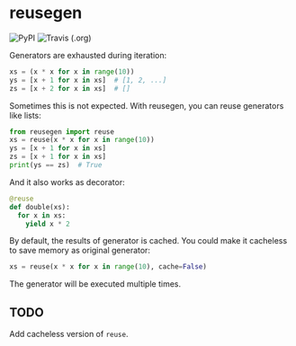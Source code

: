 # reusegen

![PyPI](https://img.shields.io/pypi/v/reusegen.svg)
![Travis (.org)](https://img.shields.io/travis/whoiscc/reusegen.svg)

Generators are exhausted during iteration:

```Python
xs = (x * x for x in range(10))
ys = [x + 1 for x in xs]  # [1, 2, ...]
zs = [x + 2 for x in xs]  # []
```

Sometimes this is not expected. With reusegen, you can reuse generators like lists:

```Python
from reusegen import reuse
xs = reuse(x * x for x in range(10))
ys = [x + 1 for x in xs]
zs = [x + 1 for x in xs]
print(ys == zs)  # True
```

And it also works as decorator:

```Python
@reuse
def double(xs):
  for x in xs:
    yield x * 2
```

By default, the results of generator is cached. You could make it cacheless to save memory as original generator:

```Python
xs = reuse(x * x for x in range(10), cache=False)
```

The generator will be executed multiple times.


## TODO

Add cacheless version of `reuse`.
